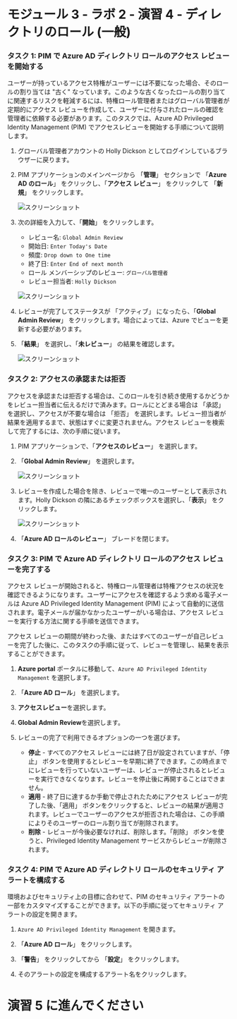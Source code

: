 # モジュール 3 - ラボ 2 - 演習 4 - ディレクトリのロール (一般)


### タスク 1: PIM で Azure AD ディレクトリ ロールのアクセス レビューを開始する


ユーザーが持っているアクセス特権がユーザーには不要になった場合、そのロールの割り当ては "古く" なっています。このような古くなったロールの割り当てに関連するリスクを軽減するには、特権ロール管理者またはグローバル管理者が定期的にアクセス レビューを作成して、ユーザーに付与されたロールの確認を管理者に依頼する必要があります。このタスクでは、Azure AD Privileged Identity Management (PIM) でアクセスレビューを開始する手順について説明します。


1.  グローバル管理者アカウントの Holly Dickson としてログインしているブラウザーに戻ります。

1.  PIM アプリケーションのメインページから 「**管理**」 セクションで 「**Azure AD のロール**」 をクリックし、「**アクセス レビュー**」 をクリックして 「**新規**」 をクリックします。

     ![スクリーンショット](../Media/1704b3b2-05a7-47c8-a3e3-20ba6546b9d6.png)

1.  次の詳細を入力して、「**開始**」 をクリックします。

      - レビュー名:  `Global Admin Review`
      - 開始日:  `Enter Today's Date` 
      - 頻度: `Drop down to One time`
      - 終了日:  `Enter End of next month`
      - ロール メンバーシップのレビュー:  `グローバル管理者`
      - レビュー担当者:  `Holly Dickson`
 
 
     ![スクリーンショット](../Media/84274ed2-be53-4b3f-853a-c85f0dcfeab2.png)
 
1.  レビューが完了してステータスが 「アクティブ」 になったら、「**Global Admin Review**」 をクリックします。場合によっては、Azure でビューを更新する必要があります。

1.  「**結果**」 を選択し、「**未レビュー**」 の結果を確認します。

     ![スクリーンショット](../Media/04c32a26-be67-48dd-bf3d-7b60e81e2fff.png)

### タスク 2: アクセスの承認または拒否


アクセスを承認または拒否する場合は、このロールを引き続き使用するかどうかをレビュー担当者に伝えるだけで済みます。ロールにとどまる場合は 「承認」 を選択し、アクセスが不要な場合は 「拒否」 を選択します。レビュー担当者が結果を適用するまで、状態はすぐに変更されません。アクセス レビューを検索して完了するには、次の手順に従います。


1.  PIM アプリケーションで、「**アクセスのレビュー**」 を選択します。 

2.  「**Global Admin Review**」 を選択します。

     ![スクリーンショット](../Media/3f5a8e6a-05a7-4cc0-96ea-d1a10d23c38f.png)

3.  レビューを作成した場合を除き、レビューで唯一のユーザーとして表示されます。Holly Dickson の隣にあるチェックボックスを選択し、「**表示**」 をクリックします。

     ![スクリーンショット](../Media/081d9886-8482-4d62-827c-68eb380c00a0.png)

5.  「**Azure AD ロールのレビュー**」 ブレードを閉じます。

### タスク 3: PIM で Azure AD ディレクトリ ロールのアクセス レビューを完了する


アクセス レビューが開始されると、特権ロール管理者は特権アクセスの状況を確認できるようになります。ユーザーにアクセスを確認するよう求める電子メールは Azure AD Privileged Identity Management (PIM) によって自動的に送信されます。電子メールが届かなかったユーザーがいる場合は、アクセス レビューを実行する方法に関する手順を送信できます。

アクセス レビューの期間が終わった後、またはすべてのユーザーが自己レビューを完了した後に、このタスクの手順に従って、レビューを管理し、結果を表示することができます。



1. **Azure portal** ポータルに移動して、`Azure AD Privileged Identity Management` を選択します。

1. 「**Azure AD ロール**」 を選択します。

2. **アクセスレビュー**を選択します。

3. **Global Admin Review**を選択します。 

4. レビューの完了で利用できるオプションの一つを選びます。
     - **停止**  -  すべてのアクセス レビューには終了日が設定されていますが、「停止」 ボタンを使用するとレビューを早期に終了できます。この時点までにレビューを行っていないユーザーは、レビューが停止されるとレビューを実行できなくなります。レビューを停止後に再開することはできません。
     - **適用**  -  終了日に達するか手動で停止されたためにアクセス レビューが完了した後、「適用」 ボタンをクリックすると、レビューの結果が適用されます。レビューでユーザーのアクセスが拒否された場合は、この手順によりそのユーザーのロール割り当てが削除されます。
     - **削除**  -  レビューが今後必要なければ、削除します。「削除」 ボタンを使うと、Privileged Identity Management サービスからレビューが削除されます。


### タスク 4: PIM で Azure AD ディレクトリ ロールのセキュリティ アラートを構成する


環境およびセキュリティ上の目標に合わせて、PIM のセキュリティ アラートの一部をカスタマイズすることができます。以下の手順に従ってセキュリティ アラートの設定を開きます。



1.  `Azure AD Privileged Identity Management` を開きます。

1.  「**Azure AD ロール**」 をクリックします。

1.  「**警告**」 をクリックしてから 「**設定**」 をクリックします。

1.  そのアラートの設定を構成するアラート名をクリックします。


# 演習 5 に進んでください
